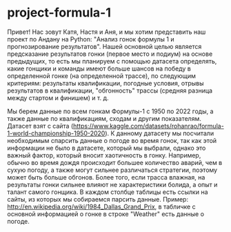 # project-formula-1

Привет! Нас зовут Катя, Настя и Аня, и мы хотим представить наш проект по Андану на Python: "Анализ гонок формулы 1 и прогнозирование результатов". Нашей основной целью является предсказание результатов гонки (первое место и подиум) на основе предыдущих, то есть мы планируем с помощью датасета определять, какие гонщики и команды имеют больше шансов на победу в определенной гонке (на определенной трассе), по следующим критериям: результаты квалификации, погодные условия, отрывы результатов в квалификации, "обгонность" трассы (средняя разница между стартом и финишем) и т. д.

Мы берем данные по всем гонкам Формулы-1 с 1950 по 2022 годы, а также данные по квалификациям, сходам и другим показателям. Датасет взят с сайта (https://www.kaggle.com/datasets/rohanrao/formula-1-world-championship-1950-2020). К данному датасету мы посчитали необходимым спарсить данные о погоде во время гонок, так как этой информации не было в датасете, который мы выбрали, однако это важный фактор, который вносит хаотичность в гонку. Например, обычно во время дождя происходит большее количество аварий, чем в сухую погоду, а также могут сильнее различаться стратегии, поэтому может быть больше обгонов. Более того, если трасса влажная, на результаты гонки сильнее влияют не характеристики болида, а опыт и талант самого гонщика. В каждом столбце таблицы есть ссылки на сайты, из которых мы собираемся парсить данные. Пример: http://en.wikipedia.org/wiki/1984_Dallas_Grand_Prix, в табличке с основной информацией о гонке в строке "Weather" есть данные о погоде.

